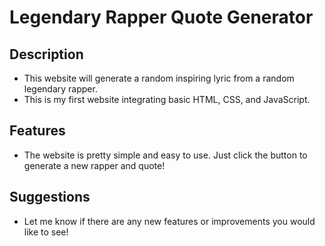 # **Legendary Rapper Quote Generator**

## Description
+ This website will generate a random inspiring lyric from a random legendary rapper.
+ This is my first website integrating basic HTML, CSS, and JavaScript.

## Features
+ The website is pretty simple and easy to use. Just click the button to generate a new rapper and quote!

## Suggestions
+ Let me know if there are any new features or improvements you would like to see!